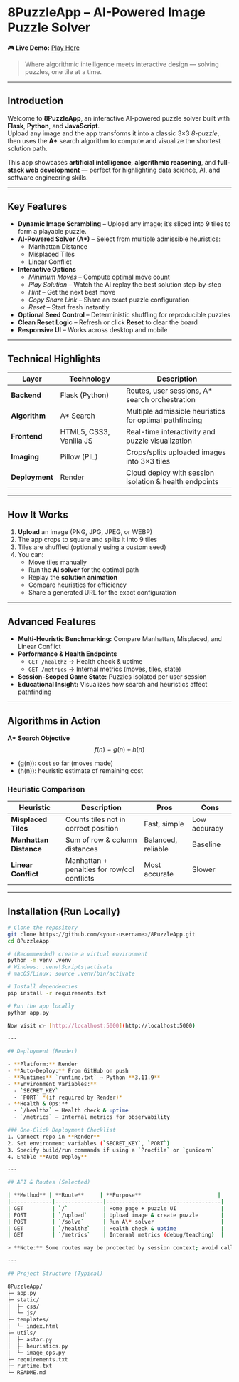 # 8PuzzleApp – AI-Powered Image Puzzle Solver

**🎮 Live Demo:** [Play Here](https://eightpuzzleapp.onrender.com)

> Where algorithmic intelligence meets interactive design — solving puzzles, one tile at a time.

---

## Introduction
Welcome to **8PuzzleApp**, an interactive AI-powered puzzle solver built with **Flask**, **Python**, and **JavaScript**.  
Upload any image and the app transforms it into a classic 3×3 *8-puzzle*, then uses the **A\*** search algorithm to compute and visualize the shortest solution path.

This app showcases **artificial intelligence**, **algorithmic reasoning**, and **full-stack web development** — perfect for highlighting data science, AI, and software engineering skills.

---

## Key Features

- **Dynamic Image Scrambling** – Upload any image; it’s sliced into 9 tiles to form a playable puzzle.
- **AI-Powered Solver (A\*)** – Select from multiple admissible heuristics:
  - Manhattan Distance
  - Misplaced Tiles
  - Linear Conflict
- **Interactive Options**
  - *Minimum Moves* – Compute optimal move count  
  - *Play Solution* – Watch the AI replay the best solution step-by-step  
  - *Hint* – Get the next best move  
  - *Copy Share Link* – Share an exact puzzle configuration  
  - *Reset* – Start fresh instantly
- **Optional Seed Control** – Deterministic shuffling for reproducible puzzles
- **Clean Reset Logic** – Refresh or click **Reset** to clear the board
- **Responsive UI** – Works across desktop and mobile

---

## Technical Highlights

| Layer         | Technology                 | Description                                              |
|---------------|----------------------------|----------------------------------------------------------|
| **Backend**   | Flask (Python)            | Routes, user sessions, A\* search orchestration          |
| **Algorithm** | A\* Search                 | Multiple admissible heuristics for optimal pathfinding   |
| **Frontend**  | HTML5, CSS3, Vanilla JS   | Real-time interactivity and puzzle visualization         |
| **Imaging**   | Pillow (PIL)              | Crops/splits uploaded images into 3×3 tiles              |
| **Deployment**| Render                    | Cloud deploy with session isolation & health endpoints   |

---

## How It Works

1. **Upload** an image (PNG, JPG, JPEG, or WEBP)  
2. The app crops to square and splits it into 9 tiles  
3. Tiles are shuffled (optionally using a custom seed)  
4. You can:  
   - Move tiles manually  
   - Run the **AI solver** for the optimal path  
   - Replay the **solution animation**  
   - Compare heuristics for efficiency  
   - Share a generated URL for the exact configuration

---

## Advanced Features

- **Multi-Heuristic Benchmarking:** Compare Manhattan, Misplaced, and Linear Conflict
- **Performance & Health Endpoints**
  - `GET /healthz` → Health check & uptime
  - `GET /metrics` → Internal metrics (moves, tiles, state)
- **Session-Scoped Game State:** Puzzles isolated per user session
- **Educational Insight:** Visualizes how search and heuristics affect pathfinding

---

## Algorithms in Action

**A\*** **Search Objective**  
$$
f(n) = g(n) + h(n)
$$

- \(g(n)\): cost so far (moves made)  
- \(h(n)\): heuristic estimate of remaining cost

### Heuristic Comparison

| Heuristic            | Description                              | Pros                 | Cons        |
|----------------------|------------------------------------------|----------------------|-------------|
| **Misplaced Tiles**  | Counts tiles not in correct position     | Fast, simple         | Low accuracy|
| **Manhattan Distance** | Sum of row & column distances          | Balanced, reliable   | Baseline    |
| **Linear Conflict**  | Manhattan + penalties for row/col conflicts | Most accurate     | Slower      |

---

## Installation (Run Locally)

```bash
# Clone the repository
git clone https://github.com/<your-username>/8PuzzleApp.git
cd 8PuzzleApp

# (Recommended) create a virtual environment
python -m venv .venv
# Windows: .venv\Scripts\activate
# macOS/Linux: source .venv/bin/activate

# Install dependencies
pip install -r requirements.txt

# Run the app locally
python app.py

Now visit 👉 [http://localhost:5000](http://localhost:5000)

---

## Deployment (Render)

- **Platform:** Render  
- **Auto-Deploy:** From GitHub on push  
- **Runtime:** `runtime.txt` → Python **3.11.9**  
- **Environment Variables:**
  - `SECRET_KEY`
  - `PORT` *(if required by Render)*  
- **Health & Ops:**
  - `/healthz` – Health check & uptime  
  - `/metrics` – Internal metrics for observability  

### One-Click Deployment Checklist
1. Connect repo in **Render**
2. Set environment variables (`SECRET_KEY`, `PORT`)
3. Specify build/run commands if using a `Procfile` or `gunicorn`
4. Enable **Auto-Deploy**

---

## API & Routes (Selected)

| **Method** | **Route**     | **Purpose**                        |
|-------------|---------------|------------------------------------|
| GET         | `/`           | Home page + puzzle UI              |
| POST        | `/upload`     | Upload image & create puzzle       |
| POST        | `/solve`      | Run A\* solver                     |
| GET         | `/healthz`    | Health check & uptime              |
| GET         | `/metrics`    | Internal metrics (debug/teaching)  |

> **Note:** Some routes may be protected by session context; avoid calling the solver before a board exists.

---

## Project Structure (Typical)

8PuzzleApp/
├─ app.py
├─ static/
│  ├─ css/
│  └─ js/
├─ templates/
│  └─ index.html
├─ utils/
│  ├─ astar.py
│  ├─ heuristics.py
│  └─ image_ops.py
├─ requirements.txt
├─ runtime.txt
└─ README.md
